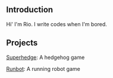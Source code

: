 ## Introduction
Hi' I'm Rio. I write codes when I'm bored.

## Projects
[Superhedge](https://rio6.github.io/Superhedge):
A hedgehog game

[Runbot](https://rio6.github.io/Runbot):
A running robot game
